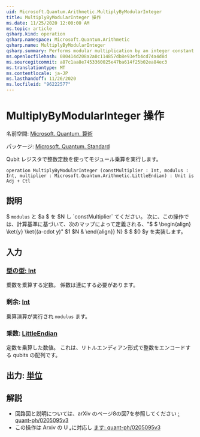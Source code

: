 ```yaml
---
uid: Microsoft.Quantum.Arithmetic.MultiplyByModularInteger
title: MultiplyByModularInteger 操作
ms.date: 11/25/2020 12:00:00 AM
ms.topic: article
qsharp.kind: operation
qsharp.namespace: Microsoft.Quantum.Arithmetic
qsharp.name: MultiplyByModularInteger
qsharp.summary: Performs modular multiplication by an integer constant on a qubit register.
ms.openlocfilehash: 080414d208a2a0c114857db8e93efb4cd74a4d8d
ms.sourcegitcommit: a87c1aa8e7453360025e47ba614f25b02ea84ec3
ms.translationtype: MT
ms.contentlocale: ja-JP
ms.lasthandoff: 11/26/2020
ms.locfileid: "96222577"
---
```

# <a name="multiplybymodularinteger-operation"></a>MultiplyByModularInteger 操作

名前空間: [Microsoft. Quantum. 算術](xref:Microsoft.Quantum.Arithmetic)

パッケージ: [Microsoft. Quantum. Standard](https://nuget.org/packages/Microsoft.Quantum.Standard)


Qubit レジスタで整数定数を使ってモジュール乗算を実行します。

```qsharp
operation MultiplyByModularInteger (constMultiplier : Int, modulus : Int, multiplier : Microsoft.Quantum.Arithmetic.LittleEndian) : Unit is Adj + Ctl
```


## <a name="description"></a>説明

$ `modulus` と $a $ を $N し `constMultiplier` てください。
次に、この操作では、計算基準に基づいて、次のマップによって定義される、"$ $ \begin{align} \ket{y} \ket{(a-cdot y)" $1 $N & \end{align}} N} $ $ $0 $y を実装します。

## <a name="input"></a>入力

### <a name="constmultiplier--int"></a>[型の型: Int](xref:microsoft.quantum.lang-ref.int)

乗数を乗算する定数。 係数は連にする必要があります。


### <a name="modulus--int"></a>剰余: [Int](xref:microsoft.quantum.lang-ref.int)

乗算演算が実行され `modulus` ます。


### <a name="multiplier--littleendian"></a>乗数: [LittleEndian](xref:Microsoft.Quantum.Arithmetic.LittleEndian)

定数を乗算した数値。
これは、リトルエンディアン形式で整数をエンコードする qubits の配列です。



## <a name="output--unit"></a>出力: [単位](xref:microsoft.quantum.lang-ref.unit)



## <a name="remarks"></a>解説

- 回路図と説明については、arXiv のページ8の図7を参照してください [: quant-ph/0205095v3](https://arxiv.org/pdf/quant-ph/0205095v3.pdf#page=8)
- この操作は Arxiv の U ₐに対応し [ます: quant-ph/0205095v3](https://arxiv.org/pdf/quant-ph/0205095v3.pdf)